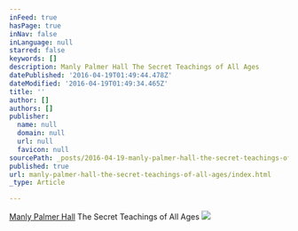 ```yaml
---
inFeed: true
hasPage: true
inNav: false
inLanguage: null
starred: false
keywords: []
description: Manly Palmer Hall The Secret Teachings of All Ages
datePublished: '2016-04-19T01:49:44.478Z'
dateModified: '2016-04-19T01:49:34.465Z'
title: ''
author: []
authors: []
publisher:
  name: null
  domain: null
  url: null
  favicon: null
sourcePath: _posts/2016-04-19-manly-palmer-hall-the-secret-teachings-of-all-ages.md
published: true
url: manly-palmer-hall-the-secret-teachings-of-all-ages/index.html
_type: Article

---
```

[Manly Palmer Hall][0] The Secret Teachings of All Ages
![](https://the-grid-user-content.s3-us-west-2.amazonaws.com/9a700e88-f4b4-491b-8039-b65c1f960cbf.jpg)

[0]: https://www.google.com/search?rlz=1C1ASUM_enUS688US688&espv=2&biw=1321&bih=926&q=Manly+P.+Hall&stick=H4sIAAAAAAAAAOPgE-LSz9U3MMs1Lkg2UuIEsU1LsguztGSyk630k_Lzs_XLizJLSlLz4svzi7KtEktLMvKLAACzKfc3AAAA&sa=X&ved=0ahUKEwjXmILsypnMAhUM5WMKHb4uA8IQmxMIuQEoATAX